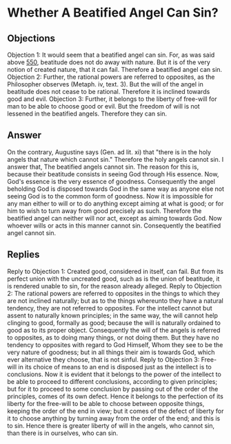 # Whether A Beatified Angel Can Sin?
## Objections
Objection 1: It would seem that a beatified angel can sin. For, as was said above [550](A[7]), beatitude does not do away with nature. But it is of the very notion of created nature, that it can fail. Therefore a beatified angel can sin.
Objection 2: Further, the rational powers are referred to opposites, as the Philosopher observes (Metaph. iv, text. 3). But the will of the angel in beatitude does not cease to be rational. Therefore it is inclined towards good and evil.
Objection 3: Further, it belongs to the liberty of free-will for man to be able to choose good or evil. But the freedom of will is not lessened in the beatified angels. Therefore they can sin.
## Answer
On the contrary, Augustine says (Gen. ad lit. xi) that "there is in the holy angels that nature which cannot sin." Therefore the holy angels cannot sin.
I answer that, The beatified angels cannot sin. The reason for this is, because their beatitude consists in seeing God through His essence. Now, God's essence is the very essence of goodness. Consequently the angel beholding God is disposed towards God in the same way as anyone else not seeing God is to the common form of goodness. Now it is impossible for any man either to will or to do anything except aiming at what is good; or for him to wish to turn away from good precisely as such. Therefore the beatified angel can neither will nor act, except as aiming towards God. Now whoever wills or acts in this manner cannot sin. Consequently the beatified angel cannot sin.
## Replies
Reply to Objection 1: Created good, considered in itself, can fail. But from its perfect union with the uncreated good, such as is the union of beatitude, it is rendered unable to sin, for the reason already alleged.
Reply to Objection 2: The rational powers are referred to opposites in the things to which they are not inclined naturally; but as to the things whereunto they have a natural tendency, they are not referred to opposites. For the intellect cannot but assent to naturally known principles; in the same way, the will cannot help clinging to good, formally as good; because the will is naturally ordained to good as to its proper object. Consequently the will of the angels is referred to opposites, as to doing many things, or not doing them. But they have no tendency to opposites with regard to God Himself, Whom they see to be the very nature of goodness; but in all things their aim is towards God, which ever alternative they choose, that is not sinful.
Reply to Objection 3: Free-will in its choice of means to an end is disposed just as the intellect is to conclusions. Now it is evident that it belongs to the power of the intellect to be able to proceed to different conclusions, according to given principles; but for it to proceed to some conclusion by passing out of the order of the principles, comes of its own defect. Hence it belongs to the perfection of its liberty for the free-will to be able to choose between opposite things, keeping the order of the end in view; but it comes of the defect of liberty for it to choose anything by turning away from the order of the end; and this is to sin. Hence there is greater liberty of will in the angels, who cannot sin, than there is in ourselves, who can sin.